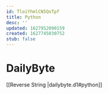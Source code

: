 ```yaml
---
id: TloiYhmlCN5QxTpf
title: Python
desc: ''
updated: 1627952090159
created: 1627745030752
stub: false
---
```


# DailyByte
[[Reverse String |dailybyte.d1#python]]
